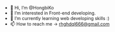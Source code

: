 - 👋 Hi, I’m @HongbiKo
- 👀 I’m interested in Front-end developing.
- 🌱 I’m currently learning web developing skills :)
- 📫 How to reach me -> rhghdql666@gmail.com

<!---
HongbiKo/HongbiKo is a ✨ special ✨ repository because its `README.md` (this file) appears on your GitHub profile.
You can click the Preview link to take a look at your changes.
--->
